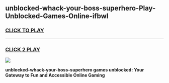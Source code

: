 
## unblocked-whack-your-boss-superhero-Play-Unblocked-Games-Online-ifbwl
<h3>
<a href="https://premium76.site?title=unblocked-whack-your-boss-superhero&ref=25A">CLICK TO PLAY</a></h3>
<hr>

<h3>
<a href="https://premium76.site?title=unblocked-whack-your-boss-superhero&ref=25A">CLICK 2 PLAY</a>
  
</h3>

<a href="https://premium76.site?title=unblocked-whack-your-boss-superhero&ref=25A"><img src="https://clearcache.store/games.png"></a>


**unblocked-whack-your-boss-superhero games unblocked: Your Gateway to Fun and Accessible Online Gaming**
